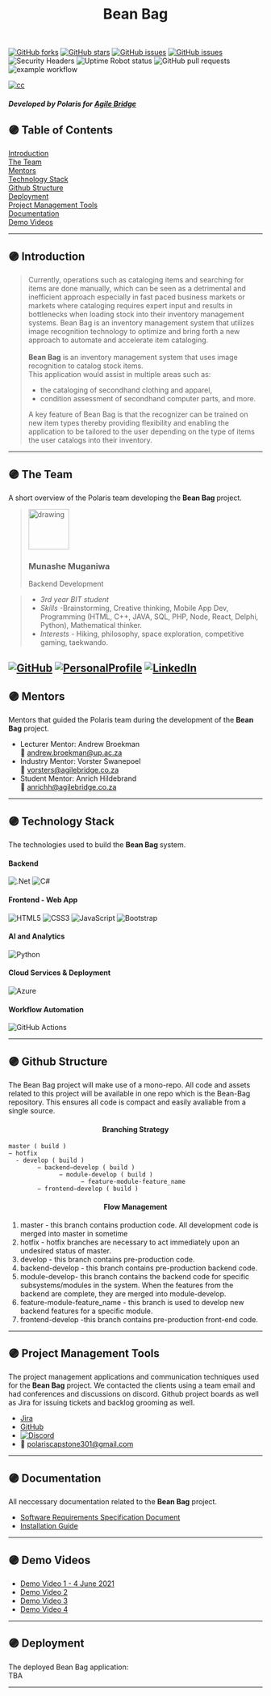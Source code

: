 
<h1 align="center">Bean Bag </h1>
<br>

[![GitHub forks](https://img.shields.io/github/forks/COS301-SE-2021/Bean-Bag?style=flat-square&)](https://github.com/COS301-SE-2021/Bean-Bag/network) [![GitHub stars](https://img.shields.io/github/stars/COS301-SE-2021/Bean-Bag?style=flat-square&)](https://github.com/COS301-SE-2021/Bean-Bag/stargazers) [![GitHub issues](https://img.shields.io/github/contributors/COS301-SE-2021/Bean-Bag?style=flat-square&)](https://github.com/COS301-SE-2021/Bean-Bag/contributors)
[![GitHub issues](https://img.shields.io/github/issues/COS301-SE-2021/Bean-Bag?style=flat-square&)](https://github.com/COS301-SE-2021/Bean-Bag/issues)
![Security Headers](https://img.shields.io/security-headers?style=flat-square&url=https%3A%2F%2Fgithub.com%2FCOS301-SE-2021%2FBean-Bag%2F)
![Uptime Robot status](https://img.shields.io/uptimerobot/status/m788271158-bb7bc699e2e1865de72a0c39?style=flat-square&)
![GitHub pull requests](https://img.shields.io/github/issues-pr/COS301-SE-2021/Bean-Bag?style=flat-square&)
![example workflow](https://github.com/COS301-SE-2021/Bean-Bag/actions/workflows/dotnet.yml/badge.svg?style=flat-square&)

<a href="https://ibb.co/mHHgTm0"><img src="https://i.ibb.co/RCCdb1N/cc.png" alt="cc" border="0"></a><br /><a target='_blank' href=''></a><h5 align="left"> Developed by Polaris for <a href="www.AgileBridge.co.za" >Agile Bridge</a></h5>

<!--[![Coverage Status](https://coveralls.io/repos/github/COS301-SE-2021/Bean-Bag/badge.svg?branch=main)](https://coveralls.io/github/COS301-SE-2021/Bean-Bag?branch=master)!--->

## <!--Can add more badges about builds and testing later: shields.io -->

<h2>🟣 Table of Contents</h2>

[Introduction](#intro) <br>
[The Team](#team)<br>
[Mentors](#mentors)<br>
[Technology Stack](#tech)<br>
[Github Structure](#structure)<br>
[Deployment](#deploy)<br>
[Project Management Tools](#management)<br>
[Documentation](#D1)<br>
[Demo Videos](#D2)

---

<a  name="intro"/><h2>🟣 Introduction </h2></a>

<blockquote>
Currently, operations such as cataloging items and searching for items are done manually, which can be seen as a detrimental and inefficient approach especially in fast paced business markets or markets where cataloging requires expert input and results in bottlenecks when loading stock into their inventory management systems. Bean Bag is an inventory management system that utilizes image recognition technology to optimize and bring forth a new approach to automate and accelerate item cataloging.
<br><br>
<b>Bean Bag</b> is an inventory management system that uses image recognition to catalog stock items.<br>
This application would assist in multiple areas such as:

- the cataloging of secondhand clothing and apparel,
- condition assessment of secondhand computer parts, and more.

A key feature of Bean Bag is that the recognizer can be trained on new item types thereby providing flexibility and enabling the application to be tailored to the user depending on the type of items the user catalogs into their inventory.

</blockquote>

---

<a name="team"/><h2>🟣 The Team</h2></a>
A short overview of the Polaris team developing the <b>Bean Bag </b> project.


>  <img src="https://media-exp1.licdn.com/dms/image/C4D03AQGjUNDo9-njTQ/profile-displayphoto-shrink_400_400/0/1618493072051?e=1628121600&v=beta&t=9zlGPRU_BkeHp5Vr_4FfpGyOI35NGBgxbh4bzZSFqBc" alt="drawing" width="80" style=/><h3>Munashe Muganiwa</h3><p class="title">Backend Development</p>

> - <i> 3rd year BIT student</i>
> - <i>Skills </i>-Brainstorming, Creative thinking, Mobile App Dev, Programming (HTML, C++, JAVA, SQL, PHP, Node, React, Delphi, Python), Mathematical thinker.
> - <i>Interests</i> - Hiking, philosophy, space exploration, competitive gaming, taekwando.

[![GitHub](https://img.shields.io/badge/GitHub-100000?style=flat-square&logo=github&logoColor=white)](https://github.com/u18030948) <t/>[![PersonalProfile](https://img.shields.io/badge/ProfilePage-4285F4?style=flat-square&logo&logoColor=white)](https://gitusername.github.io/) <t/>[![LinkedIn](https://img.shields.io/badge/linked-in-369?style=flat-square&logo=linkedin&logoColor=white)](https://www.linkedin.com/in/munashe-muganiwa-03b852b4/) <br/>
---

<a name="mentors"/><h2>🟣 Mentors</h3></a>
Mentors that guided the Polaris team during the development of the <b>Bean Bag</b> project.

- Lecturer Mentor: Andrew Broekman <br> :email: andrew.broekman@up.ac.za
- Industry Mentor: Vorster Swanepoel <br>:email: vorsters@agilebridge.co.za
- Student Mentor: Anrich Hildebrand <br>:email: anrichh@agilebridge.co.za

---

<a name="tech"/><h2>🟣 Technology Stack</h3></a>
The technologies used to build the <b>Bean Bag </b> system.

<!--TODO: Add correct tech to correct sub headings -->

<h4>Backend</h4>
<p> <img alt=".Net" src="https://img.shields.io/badge/ASP.NET Core-5.0-5C2D91?style=flat-round&logo=.net&logoColor=white"/> <img alt="C#" src="https://img.shields.io/badge/C%23-%23239120.svg?style=flat-round&logo=c-sharp&logoColor=white"/></p>

<h4>Frontend - Web App</h4>
<p><img alt="HTML5" src="https://img.shields.io/badge/HTML5-%23E34F26.svg?style=flat-round&logo=html5&logoColor=white"/> <img alt="CSS3" src="https://img.shields.io/badge/CSS3-%231572B6.svg?style=flat-round&logo=CSS3&logoColor=white"/> <img alt="JavaScript" src="https://img.shields.io/badge/JavaScript-%23323330.svg?style=flat-round=javascript&logoColor=%23F7DF1E"/> <img alt="Bootstrap" src="https://img.shields.io/badge/Bootstrap-%23563D7C.svg?style=flat-round&logo=bootstrap&logoColor=white"/></p>

<h4>AI and Analytics</h4>
<img alt="Python" src="https://img.shields.io/badge/Python-%2314354C.svg?style=flat-round=python&logoColor=white"/>

<h4>Cloud Services & Deployment</h4>
<img alt="Azure" src="https://img.shields.io/badge/Microsoft_Azure-0089D6?style=flat-round&logo=microsoft-azure&logoColor=white"/>

<h4>Workflow Automation</h4>
<img alt="GitHub Actions" src="https://img.shields.io/badge/Github Actions-%232671E5.svg?style=flat-round&logo=githubactions&logoColor=white"/>

---

<a name="structure"/><h2>🟣 Github Structure</h3></a>
The Bean Bag project will make use of a mono-repo. All code and assets related to this project will be available in one repo which is the Bean-Bag repository. This ensures all code is compact and easily avaliable from a single source.

<h4  align="center"> Branching Strategy </h4>

    master ( build )
    − hotfix
      - develop ( build )
            − backend−develop ( build )
                  − module-develop ( build )
                        − feature-module-feature_name
            − frontend−develop ( build )

<h4 align="center"> Flow Management </h4>

1.  master - this branch contains production code. All development code is merged into master in sometime
2.  hotfix - hotfix branches are necessary to act immediately upon an undesired status of master.
3.  develop - this branch contains pre-production code.
4.  backend-develop - this branch contains pre-production backend code.
5.  module-develop- this branch contains the backend code for specific subsystems/modules in the system. When the features from the backend are complete, they are merged into module-develop.
6.  feature-module-feature_name - this branch is used to develop new backend features for a specific module.
7.  frontend-develop -this branch contains pre-production front-end code.

---

<a name="management"/><h2> 🟣 Project Management Tools</h3></a>

The project management applications and communication techniques used for the <b>Bean Bag</b> project. We contacted the clients using a team email and had conferences and discussions on discord. Github project boards as well as Jira for issuing tickets and backlog grooming as well.

- [Jira](https://polariscapestone.atlassian.net/jira/software/projects/BB301/boards/1)
- [GitHub](https://github.com/COS301-SE-2021/Bean-Bag/projects)
- [![Discord](https://img.shields.io/discord/591914197219016707.svg?label=&logo=discord&logoColor=ffffff&color=7389D8&labelColor=6A7EC2)](https://discord.gg/GJvuD5PM)
- :email: polariscapstone301@gmail.com

---

<a name="D1"/><h2>🟣 Documentation</h3></a>
All neccessary documentation related to the <b> Bean Bag</b> project.

- [Software Requirements Specification Document](https://drive.google.com/drive/u/1/folders/1aOf_vzdIkNxeur8eyyou5kn9FHSUVCod)
- [Installation Guide](https://www.overleaf.com/read/)

---

<a name="D2"/><h2>🟣 Demo Videos</h3></a>

- [Demo Video 1 - 4 June 2021](https://drive.google.com/drive/u/1/folders/18UvquRIEvCKuZyfEESXBXh2mFWG5_VYl)
- [Demo Video 2](https://drive.google.com/open?id=)
- [Demo Video 3](https://drive.google.com/open?id=)
- [Demo Video 4](https://drive.google.com/open?id=)

---

<a name="deploy"/><h2>🟣 Deployment</h3></a>
The deployed Bean Bag application:<br>
TBA

---
